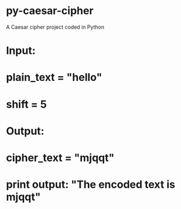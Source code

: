 # py-caesar-cipher
A Caesar cipher project coded in Python


# Input:
# plain_text = "hello"
# shift = 5

# Output:
# cipher_text = "mjqqt"
# print output: "The encoded text is mjqqt"
